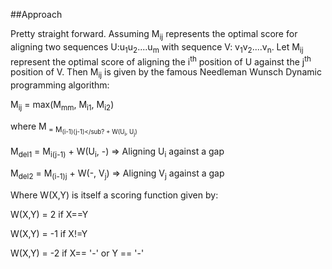 ##Approach

Pretty straight forward.
Assuming M<sub>ij</sub> represents the optimal score for 
aligning two sequences U:u<sub>1</sub>u<sub>2</sub>....u<sub>m</sub> with 
sequence V: v<sub>1</sub>v<sub>2</sub>....v<sub>n</sub>.
Let M<sub>ij</sub> represent the optimal score of aligning the i<sup>th</sup> position of U
against the j<sup>th</sup> position of V.
Then M<sub>ij</sub> is given by the famous Needleman Wunsch Dynamic programming
algorithm:

M<sub>ij</sub> = max(M<sub>mm</sub>, M<sub>i1</sub>, M<sub>i2</sub>)

where M<sub> = M<sub>(i-1)(j-1)</sub? + W(U<sub>i</sub>, U<sub>j</sub>) 

M<sub>del1</sub> = M<sub>i(j-1)</sub> + W(U<sub>i</sub>, -) => Aligning U<sub>i</sub> against a gap 

M<sub>del2</sub> = M<sub>(i-1)j</sub> + W(-, V<sub>j</sub>)  =>  Aligning V<sub>j</sub> against a gap 

Where W(X,Y) is itself a scoring function given by:

W(X,Y) = 2 if X==Y

W(X,Y) = -1 if X!=Y

W(X,Y) = -2 if X== '-' or Y == '-'


